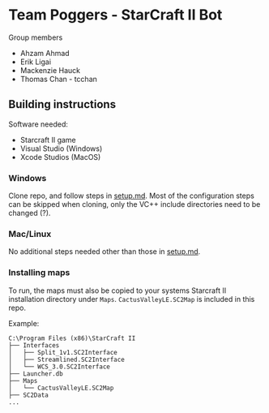 
# Team Poggers - StarCraft II Bot

Group members
- Ahzam Ahmad
- Erik Ligai
- Mackenzie Hauck
- Thomas Chan - tcchan


## Building instructions
Software needed:
* Starcraft II game
* Visual Studio (Windows)
* Xcode Studios (MacOS)

### Windows
Clone repo, and follow steps in [setup.md](https://github.com/nocduro/cmput350/blob/master/setup.md). Most of the configuration steps can be skipped when cloning, only the VC++ include directories need to be changed (?).

### Mac/Linux
No additional steps needed other than those in [setup.md](https://github.com/nocduro/cmput350/blob/master/setup.md).

### Installing maps
To run, the maps must also be copied to your systems Starcraft II installation directory under `Maps`. `CactusValleyLE.SC2Map` is included in this repo.

Example:
```
C:\Program Files (x86)\StarCraft II
├── Interfaces
│   ├── Split_1v1.SC2Interface
│   ├── Streamlined.SC2Interface
│   └── WCS_3.0.SC2Interface
├── Launcher.db
├── Maps
│   └── CactusValleyLE.SC2Map
├── SC2Data
...
```

